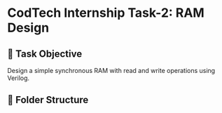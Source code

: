 # CodTech Internship Task-2: RAM Design

## 📝 Task Objective
Design a simple synchronous RAM with read and write operations using Verilog.

## 📁 Folder Structure
